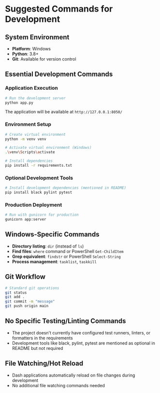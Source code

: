 # Suggested Commands for Development

## System Environment
- **Platform**: Windows
- **Python**: 3.8+
- **Git**: Available for version control

## Essential Development Commands

### Application Execution
```bash
# Run the development server
python app.py
```
The application will be available at `http://127.0.0.1:8050/`

### Environment Setup
```bash
# Create virtual environment
python -m venv venv

# Activate virtual environment (Windows)
.\venv\Scripts\activate

# Install dependencies
pip install -r requirements.txt
```

### Optional Development Tools
```bash
# Install development dependencies (mentioned in README)
pip install black pylint pytest
```

### Production Deployment
```bash
# Run with gunicorn for production
gunicorn app:server
```

## Windows-Specific Commands
- **Directory listing**: `dir` (instead of `ls`)
- **Find files**: `where` command or PowerShell `Get-ChildItem`
- **Grep equivalent**: `findstr` or PowerShell `Select-String`
- **Process management**: `tasklist`, `taskkill`

## Git Workflow
```bash
# Standard git operations
git status
git add .
git commit -m "message"
git push origin main
```

## No Specific Testing/Linting Commands
- The project doesn't currently have configured test runners, linters, or formatters in the requirements
- Development tools like black, pylint, pytest are mentioned as optional in README but not required

## File Watching/Hot Reload
- Dash applications automatically reload on file changes during development
- No additional file watching commands needed